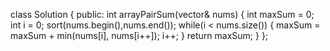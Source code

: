 
  
  class Solution {
public:
    int arrayPairSum(vector<int>& nums) {
        int maxSum = 0;
        int i = 0;
        sort(nums.begin(),nums.end());
        while(i < nums.size())
        {
            maxSum = maxSum + min(nums[i], nums[i++]);
            i++;
        }
        return maxSum;
    }
};


